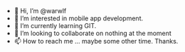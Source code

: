 - 👋 Hi, I’m @warwlf
- 👀 I’m interested in mobile app development.
- 🌱 I’m currently learning GIT.
- 💞️ I’m looking to collaborate on nothing at the moment
- 📫 How to reach me ... maybe some other time.  Thanks.

<!---
warwlf/warwlf is a ✨ special ✨ repository because its `README.md` (this file) appears on your GitHub profile.
You can click the Preview link to take a look at your changes.
--->
